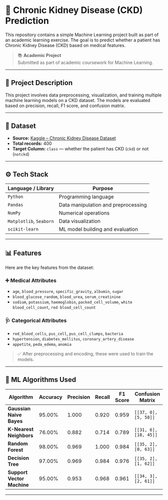 # 🧠 Chronic Kidney Disease (CKD) Prediction

This repository contains a simple Machine Learning project built as part of an academic learning exercise. The goal is to predict whether a patient has Chronic Kidney Disease (CKD) based on medical features.

> 📚 **Academic Project**  
> Submitted as part of academic coursework for Machine Learning.

---

## 📌 Project Description

This project involves data preprocessing, visualization, and training multiple machine learning models on a CKD dataset. The models are evaluated based on precision, recall, F1 score, and confusion matrix.

---

## 📂 Dataset

- **Source:** [Kaggle – Chronic Kidney Disease Dataset](https://www.kaggle.com/datasets/mansoordaku/ckdisease)
- **Total records:** 400
- **Target Column:** `class` — whether the patient has CKD (`ckd`) or not (`notckd`)

---

## ⚙️ Tech Stack

| Language / Library       | Purpose                                      |
|--------------------------|----------------------------------------------|
| `Python`                 | Programming language                         |
| `Pandas`                 | Data manipulation and preprocessing          |
| `NumPy`                  | Numerical operations                         |
| `Matplotlib`, `Seaborn`  | Data visualization                           |
| `scikit-learn`           | ML model building and evaluation             |

---

## 📊 Features

Here are the key features from the dataset:

### ➕ Medical Attributes

- `age`, `blood_pressure`, `specific_gravity`, `albumin`, `sugar`
- `blood_glucose_random`, `blood_urea`, `serum_creatinine`
- `sodium`, `potassium`, `haemoglobin`, `packed_cell_volume`, `white blood_cell_count`, `red blood_cell_count`

### 🩺 Categorical Attributes

- `red_blood_cells`, `pus_cell`, `pus_cell_clumps`, `bacteria`
- `hypertension`, `diabetes_mellitus`, `coronary_artery_disease`
- `appetite`, `peda_edema`, `anomia`

> ✅ After preprocessing and encoding, these were used to train the models.

---

## 🤖 ML Algorithms Used

| Algorithm                 | Accuracy | Precision | Recall | F1 Score | Confusion Matrix     |
|--------------------------|----------|-----------|--------|----------|----------------------|
| **Gaussian Naive Bayes** | 95.00%   | 1.000     | 0.920  | 0.959    | `[[37, 0], [5, 58]]`  |
| **K-Nearest Neighbors**  | 76.00%   | 0.882     | 0.714  | 0.789    | `[[31, 6], [18, 45]]` |
| **Random Forest**        | 98.00%   | 0.969     | 1.000  | 0.984    | `[[35, 2], [0, 63]]`  |
| **Decision Tree**        | 97.00%   | 0.969     | 0.984  | 0.976    | `[[35, 2], [1, 62]]`  |
| **Support Vector Machine** | 95.00% | 0.953     | 0.968  | 0.961    | `[[34, 3], [2, 61]]`  |

---

